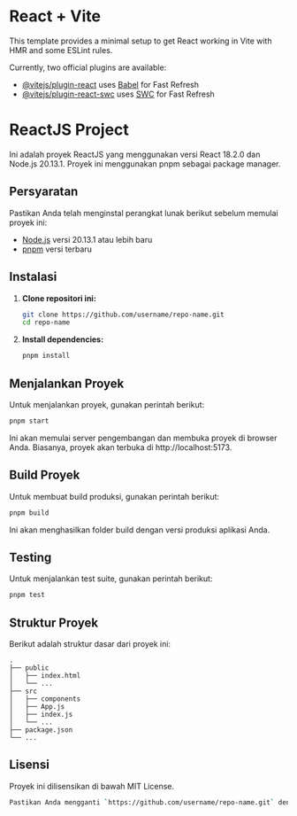 # React + Vite

This template provides a minimal setup to get React working in Vite with HMR and some ESLint rules.

Currently, two official plugins are available:

- [@vitejs/plugin-react](https://github.com/vitejs/vite-plugin-react/blob/main/packages/plugin-react/README.md) uses [Babel](https://babeljs.io/) for Fast Refresh
- [@vitejs/plugin-react-swc](https://github.com/vitejs/vite-plugin-react-swc) uses [SWC](https://swc.rs/) for Fast Refresh

# ReactJS Project

Ini adalah proyek ReactJS yang menggunakan versi React 18.2.0 dan Node.js 20.13.1. Proyek ini menggunakan pnpm sebagai package manager.

## Persyaratan

Pastikan Anda telah menginstal perangkat lunak berikut sebelum memulai proyek ini:

- [Node.js](https://nodejs.org/) versi 20.13.1 atau lebih baru
- [pnpm](https://pnpm.io/) versi terbaru

## Instalasi

1. **Clone repositori ini:**

    ```sh
    git clone https://github.com/username/repo-name.git
    cd repo-name
    ```

2. **Install dependencies:**

    ```sh
    pnpm install
    ```

## Menjalankan Proyek

Untuk menjalankan proyek, gunakan perintah berikut:

```sh
pnpm start
```

Ini akan memulai server pengembangan dan membuka proyek di browser Anda. Biasanya, proyek akan terbuka di http://localhost:5173.

## Build Proyek

Untuk membuat build produksi, gunakan perintah berikut:

```sh
pnpm build
```

Ini akan menghasilkan folder build dengan versi produksi aplikasi Anda.

## Testing

Untuk menjalankan test suite, gunakan perintah berikut:

```sh
pnpm test
```

## Struktur Proyek

Berikut adalah struktur dasar dari proyek ini:

```plaintext
.
├── public
│   ├── index.html
│   └── ...
├── src
│   ├── components
│   ├── App.js
│   ├── index.js
│   └── ...
├── package.json
└── ...
```

## Lisensi

Proyek ini dilisensikan di bawah MIT License.

```sh
Pastikan Anda mengganti `https://github.com/username/repo-name.git` dengan URL repositori GitHub Anda dan menyesuaikan informasi lain sesuai dengan proyek spesifik Anda. Selamat coding!
```
